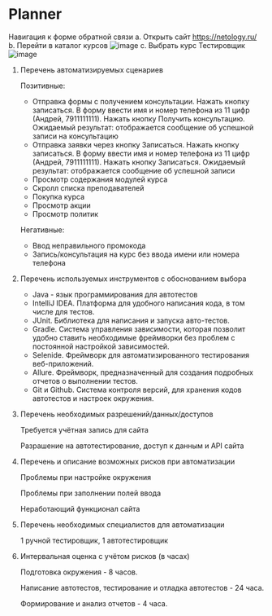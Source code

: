 # Planner
Навигация к форме обратной связи
a. Открыть сайт https://netology.ru/
b. Перейти в каталог курсов ![image](https://user-images.githubusercontent.com/85746963/158998091-6c0e89a0-cbeb-4f25-a9f8-ad2138c4bd97.png)
c. Выбрать курс Тестировщик ![image](https://user-images.githubusercontent.com/85746963/158998223-e4056cae-34a2-4853-b13f-fcde27513e02.png)



1. Перечень автоматизируемых сценариев

   Позитивные:
    - Отправка формы с получением консультации. Нажать кнопку записаться. В форму ввести имя и номер телефона из 11 цифр (Андрей, 7911111111). Нажать кнопку Получить консультацию. Ожидаемый результат: отображается сообщение об успешной записи на консультацию
    - Отправка заявки через кнопку Записаться. Нажать кнопку записаться. В форму ввести имя и номер телефона из 11 цифр (Андрей, 7911111111). Нажать кнопку Записаться. Ожидаемый результат: отображается сообщение об успешной записи
    - Просмотр содержания модулей курса
    - Скролл списка преподавателей
    - Покупка курса
    - Просмотр акции
    - Просмотр политик

   Негативные:
    - Ввод неправильного промокода
    - Запись/консультация на курс без ввода имени или номера телефона
2. Перечень используемых инструментов с обоснованием выбора  
    - Java - язык программирования для автотестов
    - IntelliJ IDEA. Платформа для удобного написания кода, в том числе для тестов.
    - JUnit. Библиотека для написания и запуска авто-тестов.
    - Gradle. Система управления зависимости, которая позволит удобно ставить необходимые фреймворки без проблем с постоянной настройкой зависимостей.
    - Selenide. Фреймворк для автоматизированного тестирования веб-приложений.
    - Allure. Фреймворк, предназначенный для создания подробных отчетов о выполнении тестов.
    - Git и Github. Система контроля версий, для хранения кодов автотестов и настроек окружения.

3. Перечень необходимых разрешений/данных/доступов

   Требуется учётная запись для сайта

   Разрашение на автотестирование, доступ к данным и API сайта
4. Перечень и описание возможных рисков при автоматизации

    Проблемы при настройке окружения

    Проблемы при заполнении полей ввода

    Неработающий функционал сайта
5. Перечень необходимых специалистов для автоматизации

   1 ручной тестировщик, 1 автотестировщик
6. Интервальная оценка с учётом рисков (в часах)

   Подготовка окружения - 8 часов.

   Написание автотестов, тестирование и отладка автотестов - 24 часа.

   Формирование и анализ отчетов - 4 часа.

